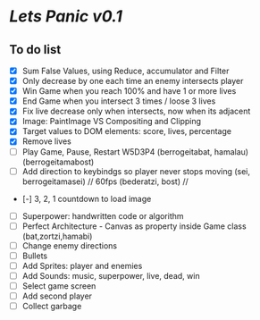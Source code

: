 # _Lets Panic v0.1_

## To do list

- [x] Sum False Values, using Reduce, accumulator and Filter 
- [x] Only decrease by one each time an enemy intersects player
- [x] Win Game when you reach 100% and have 1 or more lives
- [x] End Game when you intersect 3 times / loose 3 lives
- [x] Fix live decrease only when intersects, now when its adjacent
- [x] Image: PaintImage VS Compositing and Clipping
- [x] Target values to DOM elements: score, lives, percentage
- [x] Remove lives
- [ ] Play Game, Pause, Restart W5D3P4 (berrogeitabat, hamalau) (berrogeitamabost)
- [ ] Add direction to keybindgs so player never stops moving (sei, berrogeitamasei) // 60fps (bederatzi, bost) // 
- [-] 3, 2, 1 countdown to load image
- [ ] Superpower: handwritten code or algorithm
- [ ] Perfect Architecture - Canvas as property inside Game class (bat,zortzi,hamabi)
- [ ] Change enemy directions
- [ ] Bullets
- [ ] Add Sprites: player and enemies
- [ ] Add Sounds: music, superpower, live, dead, win
- [ ] Select game screen
- [ ] Add second player
- [ ] Collect garbage

